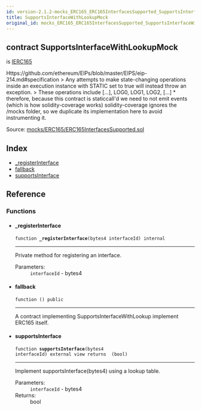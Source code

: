```yaml
---
id: version-2.1.2-mocks_ERC165_ERC165InterfacesSupported_SupportsInterfaceWithLookupMock
title: SupportsInterfaceWithLookupMock
original_id: mocks_ERC165_ERC165InterfacesSupported_SupportsInterfaceWithLookupMock
---
```


<div class="contract-doc"><div class="contract"><h2 class="contract-header"><span class="contract-kind">contract</span> SupportsInterfaceWithLookupMock</h2><p class="base-contracts"><span>is</span> <a href="introspection_IERC165.html">IERC165</a></p><p class="description">Https://github.com/ethereum/EIPs/blob/master/EIPS/eip-214.md#specification &gt; Any attempts to make state-changing operations inside an execution instance with STATIC set to true will instead throw an exception. &gt; These operations include [...], LOG0, LOG1, LOG2, [...] * therefore, because this contract is staticcall&#x27;d we need to not emit events (which is how solidity-coverage works) solidity-coverage ignores the /mocks folder, so we duplicate its implementation here to avoid instrumenting it.</p><div class="source">Source: <a href="https://github.com/OpenZeppelin/zeppelin-solidity/blob/v2.1.2/contracts/mocks/ERC165/ERC165InterfacesSupported.sol" target="_blank">mocks/ERC165/ERC165InterfacesSupported.sol</a></div></div><div class="index"><h2>Index</h2><ul><li><a href="mocks_ERC165_ERC165InterfacesSupported_SupportsInterfaceWithLookupMock.html#_registerInterface">_registerInterface</a></li><li><a href="mocks_ERC165_ERC165InterfacesSupported_SupportsInterfaceWithLookupMock.html#">fallback</a></li><li><a href="mocks_ERC165_ERC165InterfacesSupported_SupportsInterfaceWithLookupMock.html#supportsInterface">supportsInterface</a></li></ul></div><div class="reference"><h2>Reference</h2><div class="functions"><h3>Functions</h3><ul><li><div class="item function"><span id="_registerInterface" class="anchor-marker"></span><h4 class="name">_registerInterface</h4><div class="body"><code class="signature">function <strong>_registerInterface</strong><span>(bytes4 interfaceId) </span><span>internal </span></code><hr/><div class="description"><p>Private method for registering an interface.</p></div><dl><dt><span class="label-parameters">Parameters:</span></dt><dd><div><code>interfaceId</code> - bytes4</div></dd></dl></div></div></li><li><div class="item function"><span id="fallback" class="anchor-marker"></span><h4 class="name">fallback</h4><div class="body"><code class="signature">function <strong></strong><span>() </span><span>public </span></code><hr/><div class="description"><p>A contract implementing SupportsInterfaceWithLookup implement ERC165 itself.</p></div></div></div></li><li><div class="item function"><span id="supportsInterface" class="anchor-marker"></span><h4 class="name">supportsInterface</h4><div class="body"><code class="signature">function <strong>supportsInterface</strong><span>(bytes4 interfaceId) </span><span>external </span><span>view </span><span>returns  (bool) </span></code><hr/><div class="description"><p>Implement supportsInterface(bytes4) using a lookup table.</p></div><dl><dt><span class="label-parameters">Parameters:</span></dt><dd><div><code>interfaceId</code> - bytes4</div></dd><dt><span class="label-return">Returns:</span></dt><dd>bool</dd></dl></div></div></li></ul></div></div></div>
